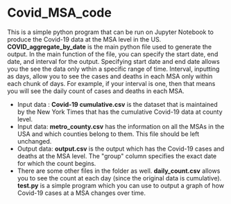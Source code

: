 # Covid_MSA_code
This is a simple python program that can be run on Jupyter Notebook to produce the Covid-19 data at the MSA level in the US. **COVID_aggregate_by_date** is the main python 
file used to generate the output. In the main function of the file, you can specify the start date, end date, and interval for the output. Specifying start date and end date
allows you the see the data only wthin a specific range of time. Interval, inputting as days, allow you to see the cases and deaths in each MSA only within each chunk of days.
For example, if your interval is one, then that means you will see the daily count of cases and deaths in each MSA.  
- Input data : **Covid-19 cumulative.csv** is the dataset that is maintained by the New York Times that has the cumulative Covid-19 data at county level. 
- Input data: **metro_county.csv** has the information on all the MSAs in the USA and which counties belong to them. This file should be left unchanged.
- Output data: **output.csv** is the output which has the Covid-19 cases and deaths at the MSA level. The "group" column specifies the exact date for which the count begins.
- There are some other files in the folder as well. **daily_count.csv** allows you to see the count at each day (since the original data is cumulative). **test.py** is a simple
program which you can use to output a graph of how Covid-19 cases at a MSA changes over time.
             
